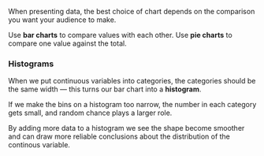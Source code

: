 When presenting data, the best choice of chart depends on the comparison you want your audience to make.

Use **bar charts** to compare values with each other.
Use **pie charts** to compare one value against the total.

### Histograms
When we put continuous variables into categories, the categories should be the same width — this turns our bar chart into a **histogram**. 

If we make the bins on a histogram too narrow, the number in each category gets small, and random chance plays a larger role.

By adding more data to a histogram we see the shape become smoother and can draw more reliable conclusions about the distribution of the continous variable. 